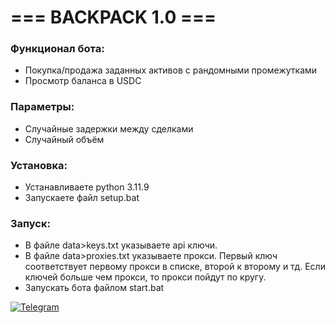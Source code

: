 # === BACKPACK 1.0 ===

### Функционал бота:  
- Покупка/продажа заданных активов с рандомными промежутками
- Просмотр баланса в USDC

### Параметры:  
- Случайные задержки между сделками    
- Случайный объём

### Установка:  
- Устанавливаете python 3.11.9  
- Запускаете файл setup.bat

### Запуск:  
- В файле data>keys.txt указываете api ключи.  
- В файле data>proxies.txt указываете прокси. Первый ключ соответствует первому прокси в списке, второй к второму и тд. Если ключей больше чем прокси, то прокси пойдут по кругу.  
- Запускать бота файлом start.bat  

[![Telegram](https://img.shields.io/badge/-Telegram-090909?style=for-the-badge&logo=telegram&logoColor=27A0D9&color=02223b)](https://t.me/next_softs)

